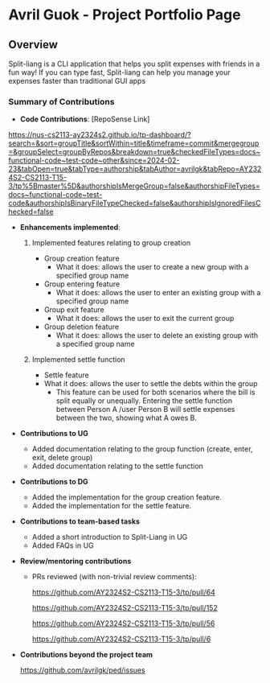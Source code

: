 # Avril Guok - Project Portfolio Page

## Overview

Split-liang is a CLI application that helps you split expenses with friends in a fun way! If you can type fast,
Split-liang can help you manage your expenses faster than traditional GUI apps

### Summary of Contributions

* **Code Contributions**:
  [RepoSense Link]

https://nus-cs2113-ay2324s2.github.io/tp-dashboard/?search=&sort=groupTitle&sortWithin=title&timeframe=commit&mergegroup=&groupSelect=groupByRepos&breakdown=true&checkedFileTypes=docs~functional-code~test-code~other&since=2024-02-23&tabOpen=true&tabType=authorship&tabAuthor=avrilgk&tabRepo=AY2324S2-CS2113-T15-3/tp%5Bmaster%5D&authorshipIsMergeGroup=false&authorshipFileTypes=docs~functional-code~test-code&authorshipIsBinaryFileTypeChecked=false&authorshipIsIgnoredFilesChecked=false

* **Enhancements implemented**:

    1. Implemented features relating to group creation
        * Group creation feature
            * What it does: allows the user to create a new group with a specified group name
        * Group entering feature
            * What it does: allows the user to enter an existing group with a specified group name
        * Group exit feature
            * What it does: allows the user to exit the current group
        * Group deletion feature
            * What it does: allows the user to delete an existing group with a specified group name

    2. Implemented settle function
        * Settle feature
        * What it does: allows the user to settle the debts within the group
            * This feature can be used for both scenarios where the bill is split equally or unequally. Entering the
              settle
              function between Person A /user Person B will settle expenses between the two, showing what A owes B.


* **Contributions to UG**
    * Added documentation relating to the group function (create, enter, exit, delete group)
    * Added documentation relating to the settle function


* **Contributions to DG**
    * Added the implementation for the group creation feature.
    * Added the implementation for the settle feature.


* **Contributions to team-based tasks**
    * Added a short introduction to Split-Liang in UG
    * Added FAQs in UG


* **Review/mentoring contributions**
    * PRs reviewed (with non-trivial review comments):

      https://github.com/AY2324S2-CS2113-T15-3/tp/pull/64

      https://github.com/AY2324S2-CS2113-T15-3/tp/pull/152

      https://github.com/AY2324S2-CS2113-T15-3/tp/pull/56

      https://github.com/AY2324S2-CS2113-T15-3/tp/pull/6


* **Contributions beyond the project team**

  https://github.com/avrilgk/ped/issues



